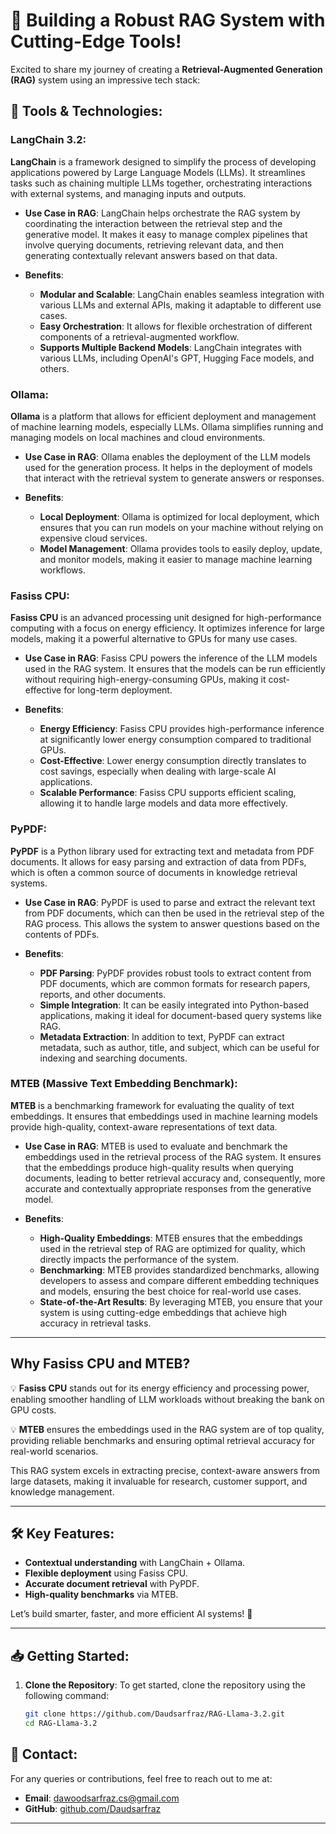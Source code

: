 # 🚀 Building a Robust RAG System with Cutting-Edge Tools!

Excited to share my journey of creating a **Retrieval-Augmented Generation (RAG)** system using an impressive tech stack:

## 🔧 Tools & Technologies:

### **LangChain 3.2**:
**LangChain** is a framework designed to simplify the process of developing applications powered by Large Language Models (LLMs). It streamlines tasks such as chaining multiple LLMs together, orchestrating interactions with external systems, and managing inputs and outputs.

- **Use Case in RAG**: LangChain helps orchestrate the RAG system by coordinating the interaction between the retrieval step and the generative model. It makes it easy to manage complex pipelines that involve querying documents, retrieving relevant data, and then generating contextually relevant answers based on that data.
  
- **Benefits**:
  - **Modular and Scalable**: LangChain enables seamless integration with various LLMs and external APIs, making it adaptable to different use cases.
  - **Easy Orchestration**: It allows for flexible orchestration of different components of a retrieval-augmented workflow.
  - **Supports Multiple Backend Models**: LangChain integrates with various LLMs, including OpenAI's GPT, Hugging Face models, and others.

### **Ollama**:
**Ollama** is a platform that allows for efficient deployment and management of machine learning models, especially LLMs. Ollama simplifies running and managing models on local machines and cloud environments.

- **Use Case in RAG**: Ollama enables the deployment of the LLM models used for the generation process. It helps in the deployment of models that interact with the retrieval system to generate answers or responses.
  
- **Benefits**:
  - **Local Deployment**: Ollama is optimized for local deployment, which ensures that you can run models on your machine without relying on expensive cloud services.
  - **Model Management**: Ollama provides tools to easily deploy, update, and monitor models, making it easier to manage machine learning workflows.

### **Fasiss CPU**:
**Fasiss CPU** is an advanced processing unit designed for high-performance computing with a focus on energy efficiency. It optimizes inference for large models, making it a powerful alternative to GPUs for many use cases.

- **Use Case in RAG**: Fasiss CPU powers the inference of the LLM models used in the RAG system. It ensures that the models can be run efficiently without requiring high-energy-consuming GPUs, making it cost-effective for long-term deployment.

- **Benefits**:
  - **Energy Efficiency**: Fasiss CPU provides high-performance inference at significantly lower energy consumption compared to traditional GPUs.
  - **Cost-Effective**: Lower energy consumption directly translates to cost savings, especially when dealing with large-scale AI applications.
  - **Scalable Performance**: Fasiss CPU supports efficient scaling, allowing it to handle large models and data more effectively.

### **PyPDF**:
**PyPDF** is a Python library used for extracting text and metadata from PDF documents. It allows for easy parsing and extraction of data from PDFs, which is often a common source of documents in knowledge retrieval systems.

- **Use Case in RAG**: PyPDF is used to parse and extract the relevant text from PDF documents, which can then be used in the retrieval step of the RAG process. This allows the system to answer questions based on the contents of PDFs.

- **Benefits**:
  - **PDF Parsing**: PyPDF provides robust tools to extract content from PDF documents, which are common formats for research papers, reports, and other documents.
  - **Simple Integration**: It can be easily integrated into Python-based applications, making it ideal for document-based query systems like RAG.
  - **Metadata Extraction**: In addition to text, PyPDF can extract metadata, such as author, title, and subject, which can be useful for indexing and searching documents.

### **MTEB (Massive Text Embedding Benchmark)**:
**MTEB** is a benchmarking framework for evaluating the quality of text embeddings. It ensures that embeddings used in machine learning models provide high-quality, context-aware representations of text data.

- **Use Case in RAG**: MTEB is used to evaluate and benchmark the embeddings used in the retrieval process of the RAG system. It ensures that the embeddings produce high-quality results when querying documents, leading to better retrieval accuracy and, consequently, more accurate and contextually appropriate responses from the generative model.

- **Benefits**:
  - **High-Quality Embeddings**: MTEB ensures that the embeddings used in the retrieval step of RAG are optimized for quality, which directly impacts the performance of the system.
  - **Benchmarking**: MTEB provides standardized benchmarks, allowing developers to assess and compare different embedding techniques and models, ensuring the best choice for real-world use cases.
  - **State-of-the-Art Results**: By leveraging MTEB, you ensure that your system is using cutting-edge embeddings that achieve high accuracy in retrieval tasks.

---

## Why Fasiss CPU and MTEB?

💡 **Fasiss CPU** stands out for its energy efficiency and processing power, enabling smoother handling of LLM workloads without breaking the bank on GPU costs.  

💡 **MTEB** ensures the embeddings used in the RAG system are of top quality, providing reliable benchmarks and ensuring optimal retrieval accuracy for real-world scenarios.

This RAG system excels in extracting precise, context-aware answers from large datasets, making it invaluable for research, customer support, and knowledge management.

---

## 🛠️ Key Features:

- **Contextual understanding** with LangChain + Ollama.
- **Flexible deployment** using Fasiss CPU.
- **Accurate document retrieval** with PyPDF.
- **High-quality benchmarks** via MTEB.

Let’s build smarter, faster, and more efficient AI systems! 🌟

---

## 📥 Getting Started:

1. **Clone the Repository**:
   To get started, clone the repository using the following command:
   ```bash
   git clone https://github.com/Daudsarfraz/RAG-Llama-3.2.git
   cd RAG-Llama-3.2


## 💬 Contact:

For any queries or contributions, feel free to reach out to me at:

- **Email**: dawoodsarfraz.cs@gmail.com
- **GitHub**: [github.com/Daudsarfraz](https://github.com/Daudsarfraz)

---
